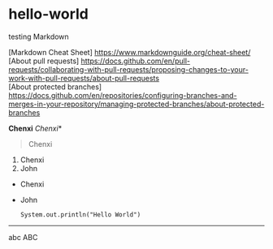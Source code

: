 # hello-world
testing Markdown

[Markdown Cheat Sheet] https://www.markdownguide.org/cheat-sheet/
\
[About pull requests] https://docs.github.com/en/pull-requests/collaborating-with-pull-requests/proposing-changes-to-your-work-with-pull-requests/about-pull-requests
\
[About protected branches] https://docs.github.com/en/repositories/configuring-branches-and-merges-in-your-repository/managing-protected-branches/about-protected-branches

**Chenxi**
*Chenxi**
> Chenxi

1. Chenxi
2. John

- Chenxi
- John

  `System.out.println("Hello World")`
   
---
abc
ABC
